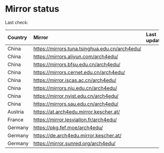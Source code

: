 <script src="./time.js"></script>
# Mirror status
Last check: <script type="text/javascript">localize(1726496501.9767);</script>

|Country|Mirror|Last update|
|:------|:-----|:----------|
|China|https://mirrors.tuna.tsinghua.edu.cn/arch4edu/|<script type="text/javascript">localize(1726469127);</script>|
|China|https://mirrors.aliyun.com/arch4edu/|<script type="text/javascript">localize(1726469127);</script>|
|China|https://mirrors.bfsu.edu.cn/arch4edu/|<script type="text/javascript">localize(1726469127);</script>|
|China|https://mirrors.cernet.edu.cn/arch4edu/|<script type="text/javascript">localize(1726469127);</script>|
|China|https://mirror.iscas.ac.cn/arch4edu/|<script type="text/javascript">localize(1726469127);</script>|
|China|https://mirrors.nju.edu.cn/arch4edu/|<script type="text/javascript">localize(1726469127);</script>|
|China|https://mirror.nyist.edu.cn/arch4edu/|<script type="text/javascript">localize(1726425544);</script>|
|China|https://mirrors.sau.edu.cn/arch4edu/|<script type="text/javascript">localize(1726469127);</script>|
|Austria|https://at.arch4edu.mirror.kescher.at/|<script type="text/javascript">localize(1726469127);</script>|
|France|https://mirror.lesviallon.fr/arch4edu/|<script type="text/javascript">localize(1726469127);</script>|
|Germany|https://pkg.fef.moe/arch4edu/|<script type="text/javascript">localize(1726469127);</script>|
|Germany|https://de.arch4edu.mirror.kescher.at/|<script type="text/javascript">localize(1726469127);</script>|
|Germany|https://mirror.sunred.org/arch4edu/|<script type="text/javascript">localize(1726469127);</script>|

<script src="./tablefilter/tablefilter.js"></script>
<script src="./table.js"></script>